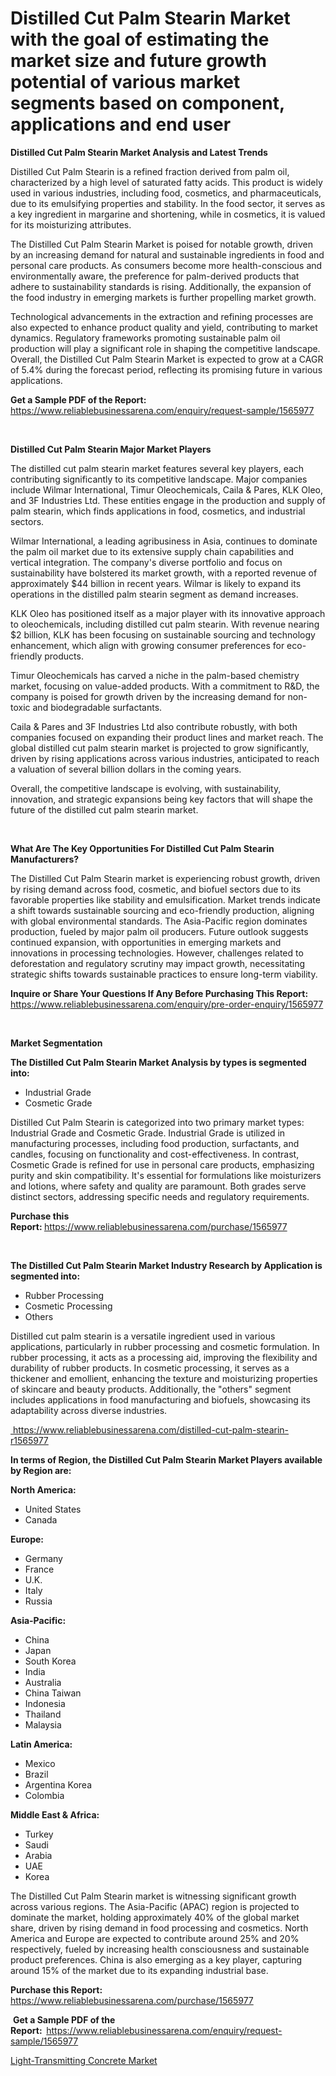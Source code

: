 <p><h1>Distilled Cut Palm Stearin Market with the goal of estimating the market size and future growth potential of various market segments based on component, applications and end user</h1></p><p><strong>Distilled Cut Palm Stearin Market Analysis and Latest Trends</strong></p>
<p><p>Distilled Cut Palm Stearin is a refined fraction derived from palm oil, characterized by a high level of saturated fatty acids. This product is widely used in various industries, including food, cosmetics, and pharmaceuticals, due to its emulsifying properties and stability. In the food sector, it serves as a key ingredient in margarine and shortening, while in cosmetics, it is valued for its moisturizing attributes.</p><p>The Distilled Cut Palm Stearin Market is poised for notable growth, driven by an increasing demand for natural and sustainable ingredients in food and personal care products. As consumers become more health-conscious and environmentally aware, the preference for palm-derived products that adhere to sustainability standards is rising. Additionally, the expansion of the food industry in emerging markets is further propelling market growth. </p><p>Technological advancements in the extraction and refining processes are also expected to enhance product quality and yield, contributing to market dynamics. Regulatory frameworks promoting sustainable palm oil production will play a significant role in shaping the competitive landscape. Overall, the Distilled Cut Palm Stearin Market is expected to grow at a CAGR of 5.4% during the forecast period, reflecting its promising future in various applications.</p></p>
<p><strong>Get a Sample PDF of the Report:&nbsp;</strong> <a href="https://www.reliablebusinessarena.com/enquiry/request-sample/1565977?utm_campaign=2107&utm_medium=2&utm_source=Github&utm_content=ia&utm_term=01022025&utm_id=distilled-cut-palm-stearin">https://www.reliablebusinessarena.com/enquiry/request-sample/1565977</a></p>
<p>&nbsp;</p>
<p><strong>Distilled Cut Palm Stearin Major Market Players</strong></p>
<p><p>The distilled cut palm stearin market features several key players, each contributing significantly to its competitive landscape. Major companies include Wilmar International, Timur Oleochemicals, Caila & Pares, KLK Oleo, and 3F Industries Ltd. These entities engage in the production and supply of palm stearin, which finds applications in food, cosmetics, and industrial sectors.</p><p>Wilmar International, a leading agribusiness in Asia, continues to dominate the palm oil market due to its extensive supply chain capabilities and vertical integration. The company's diverse portfolio and focus on sustainability have bolstered its market growth, with a reported revenue of approximately $44 billion in recent years. Wilmar is likely to expand its operations in the distilled palm stearin segment as demand increases.</p><p>KLK Oleo has positioned itself as a major player with its innovative approach to oleochemicals, including distilled cut palm stearin. With revenue nearing $2 billion, KLK has been focusing on sustainable sourcing and technology enhancement, which align with growing consumer preferences for eco-friendly products.</p><p>Timur Oleochemicals has carved a niche in the palm-based chemistry market, focusing on value-added products. With a commitment to R&D, the company is poised for growth driven by the increasing demand for non-toxic and biodegradable surfactants.</p><p>Caila & Pares and 3F Industries Ltd also contribute robustly, with both companies focused on expanding their product lines and market reach. The global distilled cut palm stearin market is projected to grow significantly, driven by rising applications across various industries, anticipated to reach a valuation of several billion dollars in the coming years.</p><p>Overall, the competitive landscape is evolving, with sustainability, innovation, and strategic expansions being key factors that will shape the future of the distilled cut palm stearin market.</p></p>
<p>&nbsp;</p>
<p><strong>What Are The Key Opportunities For Distilled Cut Palm Stearin Manufacturers?</strong></p>
<p><p>The Distilled Cut Palm Stearin market is experiencing robust growth, driven by rising demand across food, cosmetic, and biofuel sectors due to its favorable properties like stability and emulsification. Market trends indicate a shift towards sustainable sourcing and eco-friendly production, aligning with global environmental standards. The Asia-Pacific region dominates production, fueled by major palm oil producers. Future outlook suggests continued expansion, with opportunities in emerging markets and innovations in processing technologies. However, challenges related to deforestation and regulatory scrutiny may impact growth, necessitating strategic shifts towards sustainable practices to ensure long-term viability.</p></p>
<p><strong>Inquire or Share Your Questions If Any Before Purchasing This Report:</strong> <a href="https://www.reliablebusinessarena.com/enquiry/pre-order-enquiry/1565977?utm_campaign=2107&utm_medium=2&utm_source=Github&utm_content=ia&utm_term=01022025&utm_id=distilled-cut-palm-stearin">https://www.reliablebusinessarena.com/enquiry/pre-order-enquiry/1565977</a></p>
<p>&nbsp;</p>
<p><strong>Market Segmentation</strong></p>
<p><strong>The Distilled Cut Palm Stearin Market Analysis by types is segmented into:</strong></p>
<p><ul><li>Industrial Grade</li><li>Cosmetic Grade</li></ul></p>
<p><p>Distilled Cut Palm Stearin is categorized into two primary market types: Industrial Grade and Cosmetic Grade. Industrial Grade is utilized in manufacturing processes, including food production, surfactants, and candles, focusing on functionality and cost-effectiveness. In contrast, Cosmetic Grade is refined for use in personal care products, emphasizing purity and skin compatibility. It's essential for formulations like moisturizers and lotions, where safety and quality are paramount. Both grades serve distinct sectors, addressing specific needs and regulatory requirements.</p></p>
<p><strong>Purchase this Report:&nbsp;</strong><a href="https://www.reliablebusinessarena.com/purchase/1565977?utm_campaign=2107&utm_medium=2&utm_source=Github&utm_content=ia&utm_term=01022025&utm_id=distilled-cut-palm-stearin">https://www.reliablebusinessarena.com/purchase/1565977</a></p>
<p>&nbsp;</p>
<p><strong>The Distilled Cut Palm Stearin Market Industry Research by Application is segmented into:</strong></p>
<p><ul><li>Rubber Processing</li><li>Cosmetic Processing</li><li>Others</li></ul></p>
<p><p>Distilled cut palm stearin is a versatile ingredient used in various applications, particularly in rubber processing and cosmetic formulation. In rubber processing, it acts as a processing aid, improving the flexibility and durability of rubber products. In cosmetic processing, it serves as a thickener and emollient, enhancing the texture and moisturizing properties of skincare and beauty products. Additionally, the "others" segment includes applications in food manufacturing and biofuels, showcasing its adaptability across diverse industries.</p></p>
<p><a href="https://www.reliablebusinessarena.com/distilled-cut-palm-stearin-r1565977?utm_campaign=2107&utm_medium=2&utm_source=Github&utm_content=ia&utm_term=01022025&utm_id=distilled-cut-palm-stearin">&nbsp;https://www.reliablebusinessarena.com/distilled-cut-palm-stearin-r1565977</a></p>
<p><strong>In terms of Region, the Distilled Cut Palm Stearin Market Players available by Region are:</strong></p>
<p>
    <p> <strong> North America: </strong>
        <ul>
            <li>United States</li>
            <li>Canada</li>
        </ul>
        </p> 
    <p> <strong> Europe: </strong>
        <ul>
            <li>Germany</li>
            <li>France</li>
            <li>U.K.</li>
            <li>Italy</li>
            <li>Russia</li>
        </ul>
        </p> 
    <p> <strong> Asia-Pacific: </strong>
        <ul>
            <li>China</li>
            <li>Japan</li>
            <li>South Korea</li>
            <li>India</li>
            <li>Australia</li>
            <li>China Taiwan</li>
            <li>Indonesia</li>
            <li>Thailand</li>
            <li>Malaysia</li>
        </ul>
        </p> 
    <p> <strong> Latin America: </strong>
        <ul>
            <li>Mexico</li>
            <li>Brazil</li>
            <li>Argentina Korea</li>
            <li>Colombia</li>
        </ul>
        </p> 
    <p> <strong> Middle East & Africa: </strong>
        <ul>
            <li>Turkey</li>
            <li>Saudi</li>
            <li>Arabia</li>
            <li>UAE</li>
            <li>Korea</li>
        </ul>
    </p>
    </p>
<p><p>The Distilled Cut Palm Stearin market is witnessing significant growth across various regions. The Asia-Pacific (APAC) region is projected to dominate the market, holding approximately 40% of the global market share, driven by rising demand in food processing and cosmetics. North America and Europe are expected to contribute around 25% and 20% respectively, fueled by increasing health consciousness and sustainable product preferences. China is also emerging as a key player, capturing around 15% of the market due to its expanding industrial base.</p></p>
<p><strong>Purchase this Report: </strong><a href="https://www.reliablebusinessarena.com/purchase/1565977?utm_campaign=2107&utm_medium=2&utm_source=Github&utm_content=ia&utm_term=01022025&utm_id=distilled-cut-palm-stearin">https://www.reliablebusinessarena.com/purchase/1565977</a></p>
<p>&nbsp;<strong>Get a Sample PDF of the Report:&nbsp;&nbsp;</strong><a href="https://www.reliablebusinessarena.com/enquiry/request-sample/1565977?utm_campaign=2107&utm_medium=2&utm_source=Github&utm_content=ia&utm_term=01022025&utm_id=distilled-cut-palm-stearin">https://www.reliablebusinessarena.com/enquiry/request-sample/1565977</a></p>
<p><strong></strong></p>
<p><p><a href="https://github.com/elizabethdagraca/Market-Research-Report-List-5/blob/main/light-transmitting-concrete-market.md?utm_campaign=2107&utm_medium=2&utm_source=Github&utm_content=ia&utm_term=01022025&utm_id=distilled-cut-palm-stearin">Light-Transmitting Concrete Market</a></p></p>